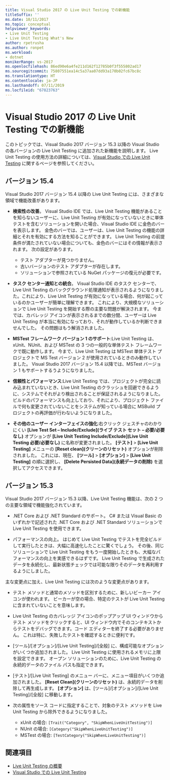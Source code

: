 ```yaml
---
title: Visual Studio 2017 の Live Unit Testing での新機能
titleSuffix: ''
ms.date: 10/11/2017
ms.topic: conceptual
helpviewer_keywords:
- Live Unit Testing
- Live Unit Testing What's New
author: rpetrusha
ms.author: ronpet
ms.workload:
- dotnet
monikerRange: vs-2017
ms.openlocfilehash: 86ed90e6a4fe211d162f12785b0f3f555802ad17
ms.sourcegitcommit: 75807551ea14c5a37aa07dd93a170b02fc67bc8c
ms.translationtype: HT
ms.contentlocale: ja-JP
ms.lasthandoff: 07/11/2019
ms.locfileid: "67823763"
---
```

# <a name="whats-new-in-live-unit-testing-for-visual-studio-2017"></a>Visual Studio 2017 の Live Unit Testing での新機能

このトピックでは、Visual Studio 2017 バージョン 15.3 以降の Visual Studio の各バージョンの Live Unit Testing に追加された新機能を説明します。 Live Unit Testing の使用方法の詳細については、[Visual Studio での Live Unit Testing](live-unit-testing.md) に関するページを参照してください。

## <a name="version-154"></a>バージョン 15.4

Visual Studio 2017 バージョン 15.4 以降の Live Unit Testing には、さまざまな領域で機能改善があります。

- **検索性の改善**。 Visual Studio IDE では、Live Unit Testing 機能があることを知らないユーザーに、Live Unit Testing が有効になっていないときに単体テストを含むソリューションを開いた場合、Visual Studio IDE に金色のバーを表示します。 金色のバーでは、ユーザーは、Live Unit Testing の機能の詳細とそれを有効にする方法を知ることができます。 Live Unit Testing の前提条件が満たされていない場合についても、金色のバーにはその情報が表示されます。 次の設定があります。

  - テスト アダプターが見つかりません。
  - 古いバージョンのテスト アダプターが存在します。
  - ソリューションで参照されている NuGet パッケージの復元が必要です。

- **タスク センター通知との統合**。 Visual Studio IDE のタスク センターで、Live Unit Testing のバックグラウンド処理通知が表示されるようになりました。これにより、Live Unit Testing が有効になっている場合、何が起こっているのかユーザーが簡単に理解できます。 これにより、大規模なソリューションで Live Unit Testing を開始する際の主要な問題が解決されます。 今までは、カバレッジ アイコンが表示されるまでの数分間、ユーザーは Live Unit Testing が本当に有効になっており、それが動作しているか判断できませんでした。 その問題はもう解消されました。

- **MSTest フレームワーク バージョン 1 のサポート**:Live Unit Testing は、xUnit、NUnit、および MSTest の 3 つの一般的な単体テスト フレームワークで既に動作します。 今まで、Live Unit Testing は MSTest 単体テスト プロジェクトで MS Test バージョン 2 が使用されているときのみ動作していました。 Visual Studio 2017 バージョン 15.4 以降では、MSTest バージョン 1 もサポートするうようになりました。

- **信頼性とパフォーマンス**:Live Unit Testing では、プロジェクトが完全に読み込まれていないとき、Live Unit Testing のクラッシュを回避できるように、システムでそれがより検出されることが保証されるようになりました。 ビルドのパフォーマンスも向上しており、それにより、プロジェクト ファイルで何も変更されていないことをシステムが知っている場合に MSBuild プロジェクトの再評価が行わないようになりました。

- **その他のユーザー インターフェイスの強化**:右クリック ジェスチャのわかりにくい **[Live Test Set – Include/Exclude]\(ライブ テスト セット – 必要/必要なし\)** オプションが **[Live Unit Testing Include/Exclude]\(Live Unit Testing 必要/必要なし\)** に名称が変更されました。 **[テスト]**  >  **[Live Unit Testing]** メニューの **[Reset clean]\(クリーンのリセット\)** オプションが削除されました。 これには、現在、 **[ツール]**  >  **[オプション]**  >  **[Live Unit Testing]** の順に選択し、 **[Delete Persisted Data]\(永続データの削除\)** を選択してアクセスできます。

## <a name="version-153"></a>バージョン 15.3

Visual Studio 2017 バージョン 15.3 以降、Live Unit Testing 機能は、次の 2 つの主要な領域で機能強化されています。

- .NET Core および .NET Standard のサポート。 C# または Visual Basic のいずれかで記述された .NET Core および .NET Standard ソリューションで Live Unit Testing を使用できます。

- パフォーマンスの向上。 はじめて Live Unit Testing でテストを完全ビルドして実行したときは、大幅に高速化したことに驚くでしょう。 その後、同じソリューションで Live Unit Testing をもう一度開始したときも、大幅なパフォーマンスの向上を実感できるはずです。 Live Unit Testing で生成されたデータを永続化し、最新状態チェックでは可能な限りそのデータを再利用するようにしました。

主な変更点に加え、Live Unit Testing には次のような変更点があります。

- テスト メソッドと通常のメソッドを区別するために、新しいビーカー アイコンが使われます。 ビーカーが空の場合、特定のテストが Live Unit Testing に含まれていないことを意味します。

- Live Unit Testing のカバレッジ アイコンのポップアップ UI ウィンドウからテスト メソッドをクリックすると、UI ウィンドウ内でそのコンテキストからテストをデバッグできます。コード エディターを終了する必要がありません。 これは特に、失敗したテストを確認するときに便利です。

- [ツール]/[オプション]/[Live Unit Testing]/[全般] に、構成可能なオプションがいくつか追加されました。 Live Unit Testing に使用されるメモリに上限を設定できます。 オープン ソリューションのために、Live Unit Testing の永続的データのファイル パスも指定できます。

- [テスト]/[Live Unit Testing] のメニュー バーに、メニュー項目がいくつか追加されました。 **[Reset Clean]\(クリーンのリセット\)** は、永続的データを削除して再生成します。 **[オプション]** は、[ツール]/[オプション]/[Live Unit Testing]/[全般] に移動します。

- 次の属性をソース コードに指定することで、対象のテスト メソッドを Live Unit Testing から除外できるようになりました。

  - xUnit の場合: `[Trait("Category", "SkipWhenLiveUnitTesting")]`
  - NUnit の場合: `[Category("SkipWhenLiveUnitTesting")]`
  - MSTest の場合: `[TestCategory("SkipWhenLiveUnitTesting")]`

## <a name="see-also"></a>関連項目

- [Live Unit Testing の概要](live-unit-testing-intro.md)
- [Visual Studio での Live Unit Testing](live-unit-testing.md)
